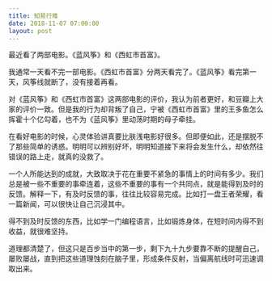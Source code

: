 ```yaml
---
title: 知易行难
date: 2018-11-07 07:00:00
layout: post
---
```


最近看了两部电影。《蓝风筝》和《西虹市首富》。

我通常一天看不完一部电影。《西虹市首富》分两天看完了。《蓝风筝》看完第一天，风筝线就断了，没有接着再看。

对《蓝风筝》和《西虹市首富》这两部电影的评价，我认为前者更好，和豆瓣上大家的评价一致。但是我的行为却背叛了自己，宁被《西虹市首富》里的王多鱼怎么挥霍十个亿勾着，也不为《蓝风筝》里动荡时期的母子牵挂。

在看好电影的时候，心灵体验讲真要比肤浅电影好很多。但即便如此，还是摆脱不了那些简单的诱惑。明明可以辨别好坏，明明知道接下来将会发生什么，却依然往错误的路上走，就真的没救了。

一个人所能达到的成就，大致取决于花在重要不紧急的事情上的时间有多少。我们总是被一些不重要的事牵连着，这些不重要的事有一个共同点，就是能得到及时的反馈。解释一下，有及时反馈的事，往往比较容易完成。比如打一盘王者荣耀，看一篇新闻，可以很快让自己沉浸其中。

得不到及时反馈的东西，比如学一门编程语言，比如锻炼身体，在短时间内得不到收益，就很难坚持。

道理都清楚了，但这只是百步当中的第一步，剩下九十九步要靠不断的提醒自己，屡败屡战，直到把这些道理蚀刻在脑子里，形成条件反射，当偏离航线时可迅速调取出来。